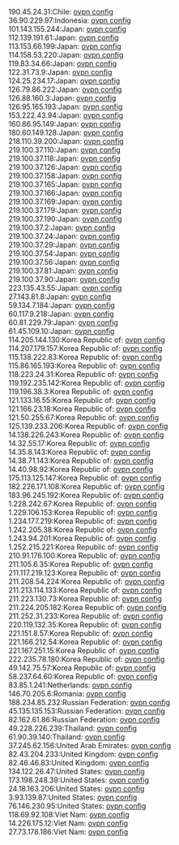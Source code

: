 190.45.24.31:Chile: [ovpn config](vpn/190_45_24_31.ovpn)  
36.90.229.97:Indonesia: [ovpn config](vpn/36_90_229_97.ovpn)  
101.143.155.244:Japan: [ovpn config](vpn/101_143_155_244.ovpn)  
112.139.191.61:Japan: [ovpn config](vpn/112_139_191_61.ovpn)  
113.153.66.199:Japan: [ovpn config](vpn/113_153_66_199.ovpn)  
114.158.53.220:Japan: [ovpn config](vpn/114_158_53_220.ovpn)  
119.83.34.66:Japan: [ovpn config](vpn/119_83_34_66.ovpn)  
122.31.73.9:Japan: [ovpn config](vpn/122_31_73_9.ovpn)  
124.25.234.17:Japan: [ovpn config](vpn/124_25_234_17.ovpn)  
126.79.86.222:Japan: [ovpn config](vpn/126_79_86_222.ovpn)  
126.88.160.3:Japan: [ovpn config](vpn/126_88_160_3.ovpn)  
126.95.165.193:Japan: [ovpn config](vpn/126_95_165_193.ovpn)  
153.222.43.94:Japan: [ovpn config](vpn/153_222_43_94.ovpn)  
160.86.95.149:Japan: [ovpn config](vpn/160_86_95_149.ovpn)  
180.60.149.128:Japan: [ovpn config](vpn/180_60_149_128.ovpn)  
218.110.39.200:Japan: [ovpn config](vpn/218_110_39_200.ovpn)  
219.100.37.110:Japan: [ovpn config](vpn/219_100_37_110.ovpn)  
219.100.37.118:Japan: [ovpn config](vpn/219_100_37_118.ovpn)  
219.100.37.126:Japan: [ovpn config](vpn/219_100_37_126.ovpn)  
219.100.37.158:Japan: [ovpn config](vpn/219_100_37_158.ovpn)  
219.100.37.165:Japan: [ovpn config](vpn/219_100_37_165.ovpn)  
219.100.37.166:Japan: [ovpn config](vpn/219_100_37_166.ovpn)  
219.100.37.169:Japan: [ovpn config](vpn/219_100_37_169.ovpn)  
219.100.37.179:Japan: [ovpn config](vpn/219_100_37_179.ovpn)  
219.100.37.190:Japan: [ovpn config](vpn/219_100_37_190.ovpn)  
219.100.37.2:Japan: [ovpn config](vpn/219_100_37_2.ovpn)  
219.100.37.24:Japan: [ovpn config](vpn/219_100_37_24.ovpn)  
219.100.37.29:Japan: [ovpn config](vpn/219_100_37_29.ovpn)  
219.100.37.54:Japan: [ovpn config](vpn/219_100_37_54.ovpn)  
219.100.37.56:Japan: [ovpn config](vpn/219_100_37_56.ovpn)  
219.100.37.81:Japan: [ovpn config](vpn/219_100_37_81.ovpn)  
219.100.37.90:Japan: [ovpn config](vpn/219_100_37_90.ovpn)  
223.135.43.55:Japan: [ovpn config](vpn/223_135_43_55.ovpn)  
27.143.81.8:Japan: [ovpn config](vpn/27_143_81_8.ovpn)  
59.134.7.184:Japan: [ovpn config](vpn/59_134_7_184.ovpn)  
60.117.9.218:Japan: [ovpn config](vpn/60_117_9_218.ovpn)  
60.81.229.79:Japan: [ovpn config](vpn/60_81_229_79.ovpn)  
61.45.109.10:Japan: [ovpn config](vpn/61_45_109_10.ovpn)  
114.205.144.130:Korea Republic of: [ovpn config](vpn/114_205_144_130.ovpn)  
114.207.179.157:Korea Republic of: [ovpn config](vpn/114_207_179_157.ovpn)  
115.138.222.83:Korea Republic of: [ovpn config](vpn/115_138_222_83.ovpn)  
115.86.165.193:Korea Republic of: [ovpn config](vpn/115_86_165_193.ovpn)  
118.223.24.31:Korea Republic of: [ovpn config](vpn/118_223_24_31.ovpn)  
119.192.235.142:Korea Republic of: [ovpn config](vpn/119_192_235_142.ovpn)  
119.196.38.3:Korea Republic of: [ovpn config](vpn/119_196_38_3.ovpn)  
121.133.16.55:Korea Republic of: [ovpn config](vpn/121_133_16_55.ovpn)  
121.166.23.18:Korea Republic of: [ovpn config](vpn/121_166_23_18.ovpn)  
121.50.255.67:Korea Republic of: [ovpn config](vpn/121_50_255_67.ovpn)  
125.139.233.206:Korea Republic of: [ovpn config](vpn/125_139_233_206.ovpn)  
14.138.226.243:Korea Republic of: [ovpn config](vpn/14_138_226_243.ovpn)  
14.32.55.17:Korea Republic of: [ovpn config](vpn/14_32_55_17.ovpn)  
14.35.8.143:Korea Republic of: [ovpn config](vpn/14_35_8_143.ovpn)  
14.38.71.143:Korea Republic of: [ovpn config](vpn/14_38_71_143.ovpn)  
14.40.98.92:Korea Republic of: [ovpn config](vpn/14_40_98_92.ovpn)  
175.113.125.147:Korea Republic of: [ovpn config](vpn/175_113_125_147.ovpn)  
182.226.171.108:Korea Republic of: [ovpn config](vpn/182_226_171_108.ovpn)  
183.96.245.192:Korea Republic of: [ovpn config](vpn/183_96_245_192.ovpn)  
1.228.242.67:Korea Republic of: [ovpn config](vpn/1_228_242_67.ovpn)  
1.229.106.153:Korea Republic of: [ovpn config](vpn/1_229_106_153.ovpn)  
1.234.177.219:Korea Republic of: [ovpn config](vpn/1_234_177_219.ovpn)  
1.242.205.38:Korea Republic of: [ovpn config](vpn/1_242_205_38.ovpn)  
1.243.94.201:Korea Republic of: [ovpn config](vpn/1_243_94_201.ovpn)  
1.252.215.221:Korea Republic of: [ovpn config](vpn/1_252_215_221.ovpn)  
210.91.176.100:Korea Republic of: [ovpn config](vpn/210_91_176_100.ovpn)  
211.105.6.35:Korea Republic of: [ovpn config](vpn/211_105_6_35.ovpn)  
211.117.219.123:Korea Republic of: [ovpn config](vpn/211_117_219_123.ovpn)  
211.208.54.224:Korea Republic of: [ovpn config](vpn/211_208_54_224.ovpn)  
211.213.114.133:Korea Republic of: [ovpn config](vpn/211_213_114_133.ovpn)  
211.223.130.73:Korea Republic of: [ovpn config](vpn/211_223_130_73.ovpn)  
211.224.205.182:Korea Republic of: [ovpn config](vpn/211_224_205_182.ovpn)  
211.252.31.233:Korea Republic of: [ovpn config](vpn/211_252_31_233.ovpn)  
220.119.132.35:Korea Republic of: [ovpn config](vpn/220_119_132_35.ovpn)  
221.151.8.57:Korea Republic of: [ovpn config](vpn/221_151_8_57.ovpn)  
221.166.212.54:Korea Republic of: [ovpn config](vpn/221_166_212_54.ovpn)  
221.167.251.15:Korea Republic of: [ovpn config](vpn/221_167_251_15.ovpn)  
222.235.78.180:Korea Republic of: [ovpn config](vpn/222_235_78_180.ovpn)  
49.142.75.57:Korea Republic of: [ovpn config](vpn/49_142_75_57.ovpn)  
58.237.64.60:Korea Republic of: [ovpn config](vpn/58_237_64_60.ovpn)  
83.85.1.241:Netherlands: [ovpn config](vpn/83_85_1_241.ovpn)  
146.70.205.6:Romania: [ovpn config](vpn/146_70_205_6.ovpn)  
188.234.85.232:Russian Federation: [ovpn config](vpn/188_234_85_232.ovpn)  
45.135.135.153:Russian Federation: [ovpn config](vpn/45_135_135_153.ovpn)  
82.162.61.86:Russian Federation: [ovpn config](vpn/82_162_61_86.ovpn)  
49.228.226.239:Thailand: [ovpn config](vpn/49_228_226_239.ovpn)  
61.90.39.140:Thailand: [ovpn config](vpn/61_90_39_140.ovpn)  
37.245.62.156:United Arab Emirates: [ovpn config](vpn/37_245_62_156.ovpn)  
82.43.204.233:United Kingdom: [ovpn config](vpn/82_43_204_233.ovpn)  
82.46.46.83:United Kingdom: [ovpn config](vpn/82_46_46_83.ovpn)  
134.122.26.47:United States: [ovpn config](vpn/134_122_26_47.ovpn)  
173.198.248.39:United States: [ovpn config](vpn/173_198_248_39.ovpn)  
24.18.163.206:United States: [ovpn config](vpn/24_18_163_206.ovpn)  
3.93.139.87:United States: [ovpn config](vpn/3_93_139_87.ovpn)  
76.146.230.95:United States: [ovpn config](vpn/76_146_230_95.ovpn)  
118.69.92.108:Viet Nam: [ovpn config](vpn/118_69_92_108.ovpn)  
14.226.175.12:Viet Nam: [ovpn config](vpn/14_226_175_12.ovpn)  
27.73.178.186:Viet Nam: [ovpn config](vpn/27_73_178_186.ovpn)  
